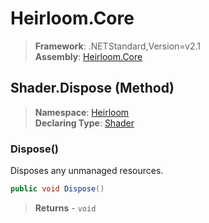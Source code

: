 # Heirloom.Core

> **Framework**: .NETStandard,Version=v2.1  
> **Assembly**: [Heirloom.Core][0]

## Shader.Dispose (Method)

> **Namespace**: [Heirloom][0]  
> **Declaring Type**: [Shader][1]

### Dispose()

Disposes any unmanaged resources.

```cs
public void Dispose()
```

> **Returns** - `void`

[0]: ../../../Heirloom.Core.md
[1]: ../Shader.md
